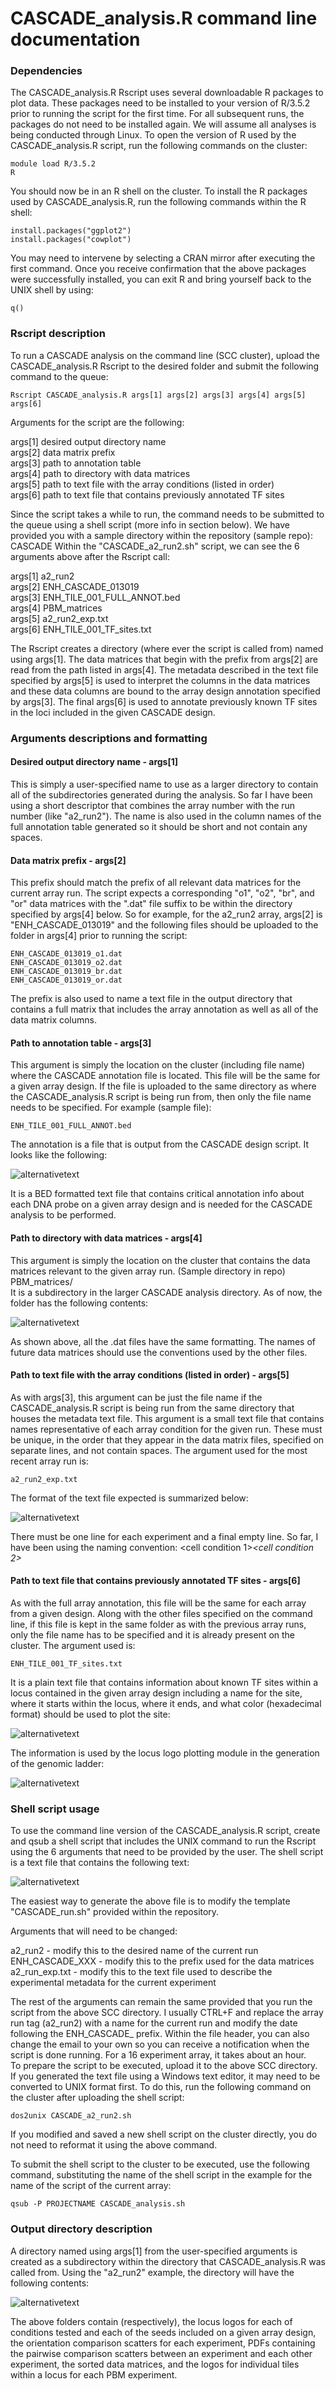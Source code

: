 # CASCADE_analysis.R command line documentation
### Dependencies 
The CASCADE_analysis.R Rscript uses several downloadable R packages to plot data. These packages need to be installed to your version of R/3.5.2 prior to running the script for the first time. For all subsequent runs, the packages do not need to be installed again. We will assume all analyses is being conducted through Linux. 
To open the version of R used by the CASCADE_analysis.R script, run the following commands on the cluster: 
```
module load R/3.5.2
R
```
You should now be in an R shell on the cluster. To install the R packages used by CASCADE_analysis.R, run the following commands within the R shell: 
```
install.packages("ggplot2")
install.packages("cowplot")
```
You may need to intervene by selecting a CRAN mirror after executing the first command. Once you receive confirmation that the above packages were successfully installed, you can exit R and bring yourself back to the UNIX shell by using:

```
q()
```

### Rscript description 
To run a CASCADE analysis on the command line (SCC cluster), upload the CASCADE_analysis.R Rscript to the desired folder and submit the following command to the queue: 
```
Rscript CASCADE_analysis.R args[1] args[2] args[3] args[4] args[5] args[6] 
```
Arguments for the script are the following:

args[1] desired output directory name  
args[2] data matrix prefix  
args[3] path to annotation table   
args[4] path to directory with data matrices  
args[5] path to text file with the array conditions (listed in order)  
args[6] path to text file that contains previously annotated TF sites  
  
Since the script takes a while to run, the command needs to be submitted to the queue using a shell script (more info in section below). We have provided you with a sample directory within the repository (sample repo):  
CASCADE 
Within the "CASCADE_a2_run2.sh" script, we can see the 6 arguments above after the Rscript call:  

args[1] a2_run2  
args[2] ENH_CASCADE_013019  
args[3] ENH_TILE_001_FULL_ANNOT.bed  
args[4] PBM_matrices   
args[5] a2_run2_exp.txt  
args[6] ENH_TILE_001_TF_sites.txt  

The Rscript creates a directory (where ever the script is called from) named using args[1]. The data matrices that begin with the prefix from args[2] are read from the path listed in args[4]. The metadata described in the text file specified by args[5] is used to interpret the columns in the data matrices and these data columns are bound to the array design annotation specified by args[3]. The final args[6] is used to annotate previously known TF sites in the loci included in the given CASCADE design.<br/> 

### Arguments descriptions and formatting 
#### Desired output directory name - args[1]  
This is simply a user-specified name to use as a larger directory to contain all of the subdirectories generated during the analysis. So far I have been using a short descriptor that combines the array number with the run number (like "a2_run2"). The name is also used in the column names of the full annotation table generated so it should be short and not contain any spaces. 
#### Data matrix prefix - args[2] 
This prefix should match the prefix of all relevant data matrices for the current array run. The script expects a corresponding "o1", "o2", "br", and "or" data matrices with the ".dat" file suffix to be within the directory specified by args[4] below. So for example, for the a2_run2 array, args[2] is "ENH_CASCADE_013019" and the following files should be uploaded to the folder in args[4] prior to running the script: 
```
ENH_CASCADE_013019_o1.dat 
ENH_CASCADE_013019_o2.dat 
ENH_CASCADE_013019_br.dat 
ENH_CASCADE_013019_or.dat
```
The prefix is also used to name a text file in the output directory that contains a full matrix that includes the array annotation as well as all of the data matrix columns.   
#### Path to annotation table - args[3] 
This argument is simply the location on the cluster (including file name) where the CASCADE annotation file is located. This file will be the same for a given array design. If the file is uploaded to the same directory as where the CASCADE_analysis.R script is being run from, then only the file name needs to be specified. For example (sample file): 
```
ENH_TILE_001_FULL_ANNOT.bed 
```
The annotation is a file that is output from the CASCADE design script. It looks like the following: 

![alternativetext](screenshots/CASCADE1.png)

It is a BED formatted text file that contains critical annotation info about each DNA probe on a given array design and is needed for the CASCADE analysis to be performed. 
#### Path to directory with data matrices - args[4] 
This argument is simply the location on the cluster that contains the data matrices relevant to the given array run. (Sample directory in repo)  
PBM_matrices/  
It is a subdirectory in the larger CASCADE analysis directory. As of now, the folder has the following contents:

![alternativetext](screenshots/CASCADE2.png)

As shown above, all the .dat files have the same formatting. The names of future data matrices should use the conventions used by the other files. 
#### Path to text file with the array conditions (listed in order) - args[5] 
As with args[3], this argument can be just the file name if the CASCADE_analysis.R script is being run from the same directory that houses the metadata text file. This argument is a small text file that contains names representative of each array condition for the given run. These must be unique, in the order that they appear in the data matrix files, specified on separate lines, and not contain spaces. The argument used for the most recent array run is: 
```
a2_run2_exp.txt 
```
The format of the text file expected is summarized below:

![alternativetext](screenshots/CASCADE3.png)

There must be one line for each experiment and a final empty line. So far, I have been using the naming convention: <cell condition 1>_<cell condition 2>_<antibody> 
#### Path to text file that contains previously annotated TF sites - args[6] 
As with the full array annotation, this file will be the same for each array from a given design. Along with the other files specified on the command line, if this file is kept in the same folder as with the previous array runs, only the file name has to be specified and it is already present on the cluster. The argument used is:
```
ENH_TILE_001_TF_sites.txt 
```
It is a plain text file that contains information about known TF sites within a locus contained in the given array design including a name for the site, where it starts within the locus, where it ends, and what color 
(hexadecimal format) should be used to plot the site: 

![alternativetext](screenshots/CASCADE4.png)

The information is used by the locus logo plotting module in the generation of the genomic ladder:

![alternativetext](screenshots/CASCADE5.png)

### Shell script usage 
To use the command line version of the CASCADE_analysis.R script, create and qsub a shell script that includes the UNIX command to run the Rscript using the 6 arguments that need to be provided by the user. The shell script is a text file that contains the following text:

![alternativetext](screenshots/CASCADE6.png)

The easiest way to generate the above file is to modify the template "CASCADE_run.sh" provided within the repository.

Arguments that will need to be changed:   

a2_run2 - modify this to the desired name of the current run  
ENH_CASCADE_XXX - modify this to the prefix used for the data matrices  
a2_run_exp.txt - modify this to the text file used to describe the experimental metadata for the current experiment  

The rest of the arguments can remain the same provided that you run the script from the above SCC directory. I usually CTRL+F and replace the array run tag (a2_run2) with a name for the current run and modify the date following the ENH_CASCADE_ prefix. Within the file header, you can also change the email to your own so you can receive a notification when the script is done running. For a 16 experiment array, it takes about an hour.   
To prepare the script to be executed, upload it to the above SCC directory. If you generated the text file using a Windows text editor, it may need to be converted to UNIX format first. To do this, run the following command on the cluster after uploading the shell script:  
```
dos2unix CASCADE_a2_run2.sh
```
If you modified and saved a new shell script on the cluster directly, you do not need to reformat it using the above command.  

To submit the shell script to the cluster to be executed, use the following command, substituting the name of the shell script in the example for the name of the script of the current array: 
```
qsub -P PROJECTNAME CASCADE_analysis.sh
```
### Output directory description 
A directory named using args[1] from the user-specified arguments is created as a subdirectory within the directory that CASCADE_analysis.R was called from. Using the "a2_run2" example, the directory will have the following contents: 

![alternativetext](screenshots/CASCADE7.png)

The above folders contain (respectively), the locus logos for each of conditions tested and each of the seeds included on a given array design, the orientation comparison scatters for each experiment, PDFs containing the pairwise comparison scatters between an experiment and each other experiment, the sorted data matrices, and the logos for individual tiles within a locus for each PBM experiment. 


